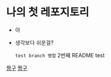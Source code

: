 # 나의 첫 레포지토리

- 아
- 생각보다 쉬운걸?

  `test branch 병합`
  2번째 README test

[짱구](https://th.bing.com/th/id/OIP.YndkB4N6yRdcChkjtqhGmQAAAA?rs=1&pid=ImgDetMain)
[짱구](짱구.jpg)
